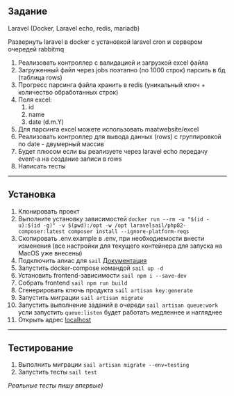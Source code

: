 
## Задание

Laravel (Docker, Laravel echo, redis, mariadb)

Развернуть laravel в docker с установкой laravel cron и сервером очередей rabbitmq

1. Реализовать контроллер с валидацией и загрузкой excel файла
2. Загруженный файл через jobs поэтапно (по 1000 строк) парсить в бд (таблица rows)
3. Прогресс парсинга файла хранить в redis (уникальный ключ + количество обработанных строк)
4. Поля excel:
   1. id
   2. name
   3. date (d.m.Y)
5. Для парсинга excel можете использовать maatwebsite/excel
6. Реализовать контроллер для вывода данных (rows) с группировкой по date - двумерный массив
7. Будет плюсом если вы реализуете через laravel echo передачу event-а на создание записи в rows
8. Написать тесты

---

## Установка

1. Клонировать проект
2. Выполните установку зависимостей ```docker run --rm -u "$(id -u):$(id -g)" -v $(pwd):/opt -w /opt laravelsail/php82-composer:latest composer install --ignore-platform-reqs```
3. Скопировать .env.example в .env, при необходиемости внести изменения (все настройки для текущего контейнера для запуска на MacOS уже внесены)
4. Подключить алиас для ```sail``` [Документация](https://laravel.com/docs/10.x/sail#configuring-a-shell-alias)
5. Запустить docker-compose командой ```sail up -d```
6. Установить frontend-зависимости ```sail npm i --save-dev```
7. Собрать frontend ```sail npm run build```
8. Сгенерировать ключь продукта ```sail artisan key:generate```
9. Запустить миграции ```sail artisan migrate```
10. Запустить выполнение заданий в очереди ```sail artisan queue:work``` усли запустить ```queue:listen``` будет работать медленнее и нагляднее
11. Открыть адрес [localhost](http://localhost)

---

## Тестирование

1. Выполнить миграции ```sail artisan migrate --env=testing```
2. Запустить тесты ```sail test```

_Реальные тесты пишу впервые)_

